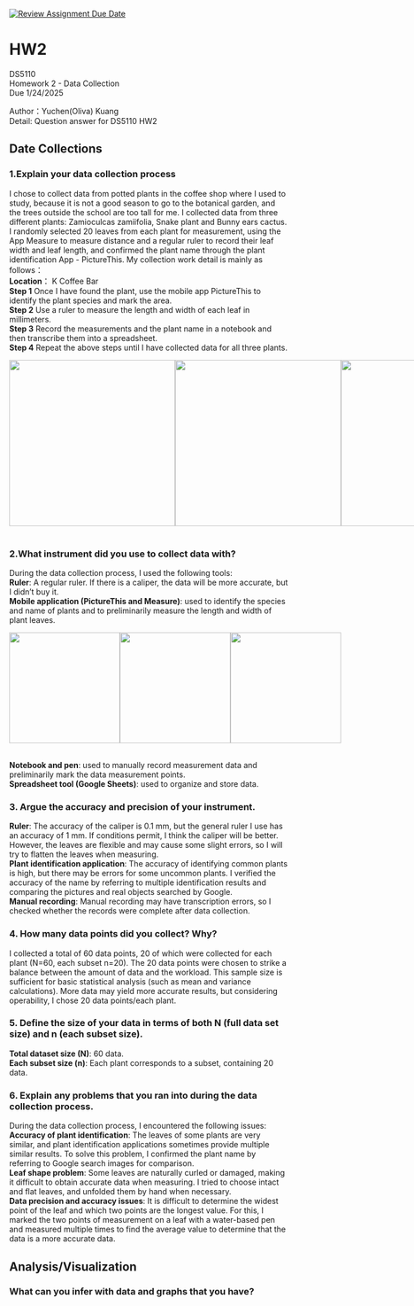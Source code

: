 [![Review Assignment Due Date](https://classroom.github.com/assets/deadline-readme-button-22041afd0340ce965d47ae6ef1cefeee28c7c493a6346c4f15d667ab976d596c.svg)](https://classroom.github.com/a/AV-xh9XP)
# HW2
DS5110  
Homework 2 - Data Collection  
Due 1/24/2025

Author：Yuchen(Oliva) Kuang<br>
Detail: Question answer for DS5110 HW2

## Date Collections
### 1.Explain your data collection process
I chose to collect data from potted plants in the coffee shop where I used to study, because it is not a good season to go to the botanical garden, and the trees outside the school are too tall for me. I collected data from three different plants: Zamioculcas zamiifolia, Snake plant and Bunny ears cactus. I randomly selected 20 leaves from each plant for measurement, using the App Measure to measure distance and a regular ruler to record their leaf width and leaf length, and confirmed the plant name through the plant identification App - PictureThis. My collection work detail is mainly as follows：<br>
**Location**： K Coffee Bar<br>
**Step 1** Once I have found the plant, use the mobile app PictureThis to identify the plant species and mark the area.<br>
**Step 2** Use a ruler to measure the length and width of each leaf in millimeters.<br>
**Step 3** Record the measurements and the plant name in a notebook and then transcribe them into a spreadsheet.<br>
**Step 4** Repeat the above steps until I have collected data for all three plants.<br>
<div style="display: flex; justify-content: space-around; align-items: center;">
  <img src="https://github.com/user-attachments/assets/52a8347f-8416-42ca-9955-2a0945a8082e" width="300"/>
  <img src="https://github.com/user-attachments/assets/ce9562f4-5efe-4528-bc02-c2e65fd45192" width="300"/>
  <img src="https://github.com/user-attachments/assets/dacd7191-11fa-4afb-a932-d659daed120c" width="300"/>
</div>
<br>

### 2.What instrument did you use to collect data with? 
During the data collection process, I used the following tools:<br>
**Ruler**: A regular ruler. If there is a caliper, the data will be more accurate, but I didn’t buy it.<br>
**Mobile application (PictureThis and Measure)**: used to identify the species and name of plants and to preliminarily measure the length and width of plant leaves.<br>
<div style="display: flex; justify-content: space-around; align-items: center;">
  <img src="https://github.com/user-attachments/assets/1b438b7f-240c-448e-9e45-ecb09dd20d07" width="200"/>
  <img src="https://github.com/user-attachments/assets/dee8a8fa-01a3-4309-b55b-9fd20c0e7171" width="200"/>
  <img src="https://github.com/user-attachments/assets/9c515596-393e-4a28-9473-b307793a656f" width="200"/>
</div>
<br>

**Notebook and pen**: used to manually record measurement data and preliminarily mark the data measurement points.<br>
**Spreadsheet tool (Google Sheets)**: used to organize and store data.<br>

### 3. Argue the accuracy and precision of your instrument. 
**Ruler**: The accuracy of the caliper is 0.1 mm, but the general ruler I use has an accuracy of 1 mm. If conditions permit, I think the caliper will be better. However, the leaves are flexible and may cause some slight errors, so I will try to flatten the leaves when measuring.<br>
**Plant identification application**: The accuracy of identifying common plants is high, but there may be errors for some uncommon plants. I verified the accuracy of the name by referring to multiple identification results and comparing the pictures and real objects searched by Google.<br>
**Manual recording**: Manual recording may have transcription errors, so I checked whether the records were complete after data collection.<br>

### 4. How many data points did you collect? Why? 
I collected a total of 60 data points, 20 of which were collected for each plant (N=60, each subset n=20). The 20 data points were chosen to strike a balance between the amount of data and the workload. This sample size is sufficient for basic statistical analysis (such as mean and variance calculations). More data may yield more accurate results, but considering operability, I chose 20 data points/each plant.<br>

### 5. Define the size of your data in terms of both N (full data set size) and n (each subset size). 
**Total dataset size (N)**: 60 data.<br>
**Each subset size (n)**: Each plant corresponds to a subset, containing 20 data.<br>

### 6. Explain any problems that you ran into during the data collection process. 
During the data collection process, I encountered the following issues:<br>
**Accuracy of plant identification**: The leaves of some plants are very similar, and plant identification applications sometimes provide multiple similar results. To solve this problem, I confirmed the plant name by referring to Google search images for comparison.<br>
**Leaf shape problem**: Some leaves are naturally curled or damaged, making it difficult to obtain accurate data when measuring. I tried to choose intact and flat leaves, and unfolded them by hand when necessary.<br>
**Data precision and accuracy issues**: It is difficult to determine the widest point of the leaf and which two points are the longest value. For this, I marked the two points of measurement on a leaf with a water-based pen and measured multiple times to find the average value to determine that the data is a more accurate data.<br>

## Analysis/Visualization
### What can you infer with data and graphs that you have? 


